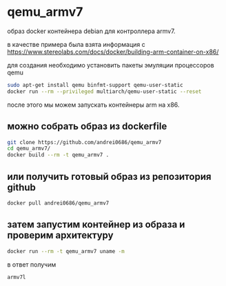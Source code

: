 # qemu_armv7
образ docker контейнера debian для контроллера armv7.

в качестве примера была взята информация с https://www.stereolabs.com/docs/docker/building-arm-container-on-x86/

для создания необходимо установить пакеты эмуляции процессоров qemu
```sh
sudo apt-get install qemu binfmt-support qemu-user-static 
docker run --rm --privileged multiarch/qemu-user-static --reset
```

после этого мы можем запускать контейнеры arm на x86.

## можно собрать образ из dockerfile
```sh
git clone https://github.com/andrei0686/qemu_armv7
cd qemu_armv7/
docker build --rm -t qemu_armv7 . 
```

## или получить готовый образ из репозитория github
```sh
docker pull andrei0686/qemu_armv7
```

## затем запустим контейнер из образа и проверим архитектуру
```sh
docker run --rm -t qemu_armv7 uname -m
```
в ответ получим
```sh
armv7l
```
